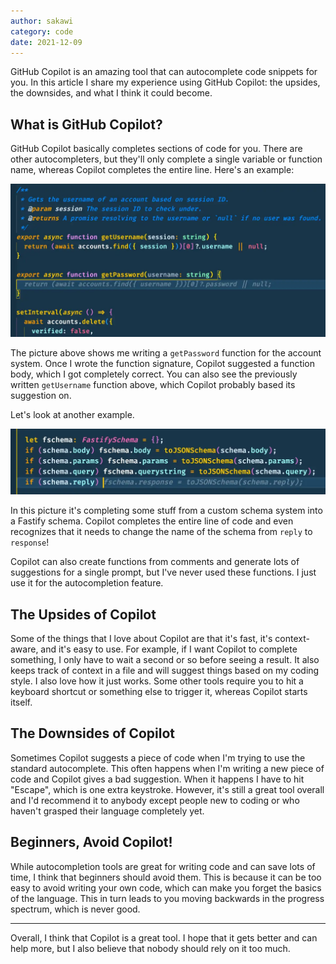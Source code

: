 ```yaml
---
author: sakawi
category: code
date: 2021-12-09
---
```


GitHub Copilot is an amazing tool that can autocomplete code snippets for you.
In this article I share my experience using GitHub Copilot: the upsides, the
downsides, and what I think it could become.

## What is GitHub Copilot?

GitHub Copilot basically completes sections of code for you. There are other
autocompleters, but they'll only complete a single variable or function name,
whereas Copilot completes the entire line. Here's an example:

![An example of Copilot in action](/blog/copilot-account.webp)

The picture above shows me writing a `getPassword` function for the account
system. Once I wrote the function signature, Copilot suggested a function body,
which I got completely correct. You can also see the previously written
`getUsername` function above, which Copilot probably based its suggestion on.

Let's look at another example.

![Another example of Copilot](/blog/copilot-schema.webp)

In this picture it's completing some stuff from a custom schema system into a
Fastify schema. Copilot completes the entire line of code and even recognizes
that it needs to change the name of the schema from `reply` to `response`!

Copilot can also create functions from comments and generate lots of suggestions
for a single prompt, but I've never used these functions. I just use it for the
autocompletion feature.

## The Upsides of Copilot

Some of the things that I love about Copilot are that it's fast, it's
context-aware, and it's easy to use. For example, if I want Copilot to complete
something, I only have to wait a second or so before seeing a result. It also
keeps track of context in a file and will suggest things based on my coding
style. I also love how it just works. Some other tools require you to hit a
keyboard shortcut or something else to trigger it, whereas Copilot starts
itself.

## The Downsides of Copilot

Sometimes Copilot suggests a piece of code when I'm trying to use the standard
autocomplete. This often happens when I'm writing a new piece of code and
Copilot gives a bad suggestion. When it happens I have to hit "Escape", which is
one extra keystroke. However, it's still a great tool overall and I'd recommend
it to anybody except people new to coding or who haven't grasped their language
completely yet.

## Beginners, Avoid Copilot!

While autocompletion tools are great for writing code and can save lots of time,
I think that beginners should avoid them. This is because it can be too easy to
avoid writing your own code, which can make you forget the basics of the
language. This in turn leads to you moving backwards in the progress spectrum,
which is never good.

---

Overall, I think that Copilot is a great tool. I hope that it gets better and
can help more, but I also believe that nobody should rely on it too much.

[1]: https://copilot.github.com/
